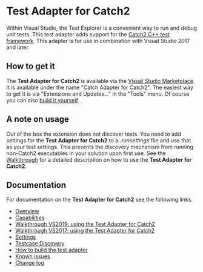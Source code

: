 # Test Adapter for Catch2

Within Visual Studio, the Test Explorer is a convenient way to run and debug unit tests. This test adapter adds support for the [Catch2 C++ test framework](https://github.com/catchorg/Catch2). This adapter is for use in combination with Visual Studio 2017 and later.

## How to get it

The **Test Adapter for Catch2** is available via the [Visual Studio Marketplace](https://marketplace.visualstudio.com/items?itemName=JohnnyHendriks.ext01). It is available under the name "Catch Adapter for Catch2". The easiest way to get it is via "Extensions and Updates..." in the "Tools" menu. Of course you can also [build it yourself](Docs/Build.md).

## A note on usage

 Out of the box the extension does not discover tests. You need to add settings for the **Test Adapter for Catch2** to a _.runsettings_ file and use that as your test settings. This prevents the discovery mechanism from running non-Catch2 executables in your solution upon first use. See the [Walkthrough](Docs/Walkthrough-vs2019.md) for a detailed description on how to use the **Test Adapter for Catch2**.

## Documentation

For documentation on the **Test Adapter for Catch2** see the following links.

- [Overview](Docs/Readme.md)
- [Capabilities](Docs/Capabilities.md)
- [Walkthrough VS2019: using the Test Adapter for Catch2](Docs/Walkthrough-vs2019.md)
- [Walkthrough VS2017: using the Test Adapter for Catch2](Docs/Walkthrough-vs2017.md)
- [Settings](Docs/Settings.md)
- [Testcase Discovery](Docs/Discovery.md)
- [How to build the test adapter](Docs/Build.md)
- [Known issues](Docs/Known-issues.md)
- [Change log](Docs/CHANGELOG.md)
